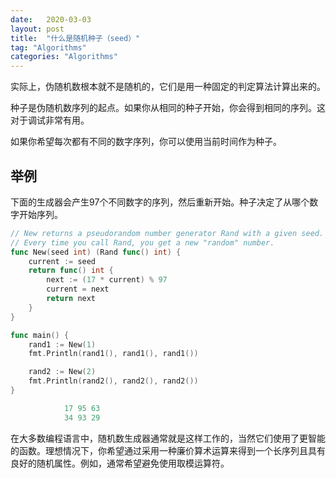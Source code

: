 ```yaml
---
date:   2020-03-03
layout: post
title:  "什么是随机种子（seed）"
tag: "Algorithms"
categories: "Algorithms"
---
```


实际上，伪随机数根本就不是随机的，它们是用一种固定的判定算法计算出来的。

种子是伪随机数序列的起点。如果你从相同的种子开始，你会得到相同的序列。这对于调试非常有用。

如果你希望每次都有不同的数字序列，你可以使用当前时间作为种子。


## 举例
下面的生成器会产生97个不同数字的序列，然后重新开始。种子决定了从哪个数字开始序列。

```go
// New returns a pseudorandom number generator Rand with a given seed.
// Every time you call Rand, you get a new "random" number.
func New(seed int) (Rand func() int) {
    current := seed
    return func() int {
        next := (17 * current) % 97
        current = next
        return next
    }
}

func main() {
    rand1 := New(1)
    fmt.Println(rand1(), rand1(), rand1())

    rand2 := New(2)
    fmt.Println(rand2(), rand2(), rand2())
}
```

```go
			17 95 63
			34 93 29
```


在大多数编程语言中，随机数生成器通常就是这样工作的，当然它们使用了更智能的函数。理想情况下，你希望通过采用一种廉价算术运算来得到一个长序列且具有良好的随机属性。例如，通常希望避免使用取模运算符。







